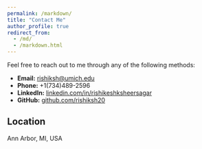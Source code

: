 ```yaml
---
permalink: /markdown/
title: "Contact Me"
author_profile: true
redirect_from: 
  - /md/
  - /markdown.html
---
```


Feel free to reach out to me through any of the following methods:

- **Email:** [rishiksh@umich.edu](mailto:rishiksh@umich.edu)
- **Phone:** +1(734)489-2596
- **LinkedIn:** [linkedin.com/in/rishikeshksheersagar](https://www.linkedin.com/in/rishikeshksheersagar/)
- **GitHub:** [github.com/rishiksh20](https://github.com/rishiksh20)

## Location

Ann Arbor, MI, USA